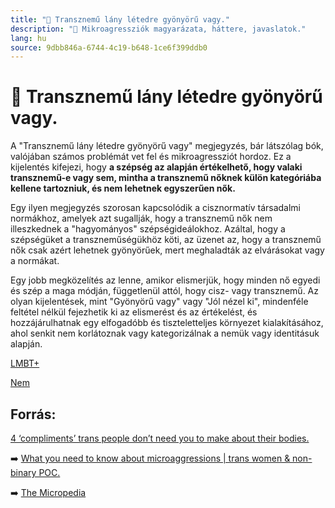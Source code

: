 ```yaml
---
title: "🚫 Transznemű lány létedre gyönyörű vagy."
description: "🚫 Mikroagressziók magyarázata, háttere, javaslatok."
lang: hu
source: 9dbb846a-6744-4c19-b648-1ce6f399ddb0
---
```


<div class="wiki-content agression-title">

# 🚫 Transznemű lány létedre gyönyörű vagy.

A "Transznemű lány létedre gyönyörű vagy" megjegyzés, bár látszólag bók, valójában számos problémát vet fel és mikroagressziót hordoz. Ez a kijelentés kifejezi, hogy **a szépség az alapján értékelhető, hogy valaki transznemű-e vagy sem, mintha a transznemű nőknek külön kategóriába kellene tartozniuk, és nem lehetnek egyszerűen nők.**

Egy ilyen megjegyzés szorosan kapcsolódik a cisznormatív társadalmi normákhoz, amelyek azt sugallják, hogy a transznemű nők nem illeszkednek a "hagyományos" szépségideálokhoz. Azáltal, hogy a szépségüket a transzneműségükhöz köti, az üzenet az, hogy a transznemű nők csak azért lehetnek gyönyörűek, mert meghaladták az elvárásokat vagy a normákat.

Egy jobb megközelítés az lenne, amikor elismerjük, hogy minden nő egyedi és szép a maga módján, függetlenül attól, hogy cisz- vagy transznemű. Az olyan kijelentések, mint "Gyönyörű vagy" vagy "Jól nézel ki", mindenféle feltétel nélkül fejezhetik ki az elismerést és az értékelést, és hozzájárulhatnak egy elfogadóbb és tiszteletteljes környezet kialakításához, ahol senkit nem korlátoznak vagy kategorizálnak a nemük vagy identitásuk alapján.


<div class="categories">

[LMBT+](/#/entry?id=lmbt)

[Nem](/#/entry?id=nem)

</div>

## Forrás:

 [4 ‘compliments’ trans people don’t need you to make about their bodies.](https://everydayfeminism.com/2015/12/cissexist-compliments/)

➡️ [What you need to know about microaggressions | trans women & non-binary POC.](https://www.youtube.com/watch?v=XoHzS-XNCSw)

➡️ [The Micropedia](https://www.themicropedia.org/)


</div>